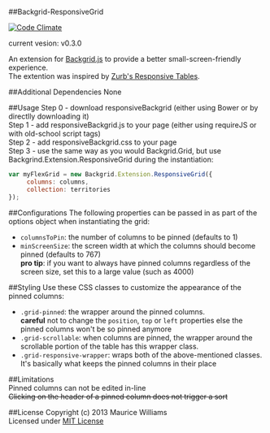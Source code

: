 ##Backgrid-ResponsiveGrid

[![Code Climate](https://codeclimate.com/github/morficus/Backgrid-ResponsiveGrid.png)](https://codeclimate.com/github/morficus/Backgrid-ResponsiveGrid) 

current vesion: v0.3.0

An extension for [Backgrid.js](http://backgridjs.com/) to provide a better small-screen-friendly experience.  
The extention was inspired by [Zurb's Responsive Tables](http://zurb.com/playground/responsive-tables).


##Additional Dependencies
None

##Usage
Step 0 - download responsiveBackgrid (either using Bower or by directlly downloading it)  
Step 1 - add responsiveBackgrid.js to your page (either using requireJS or with old-school script tags)  
Step 2 - add responsiveBackgrid.css to your page  
Step 3 - use the same way as you would Backgrid.Grid, but use Backgrind.Extension.ResponsiveGrid during the instantiation:  
```javascript
var myFlexGrid = new Backgrid.Extension.ResponsiveGrid({
     columns: columns,
     collection: territories
});
```

##Configurations
The following properties can be passed in as part of the options object when instantiating the grid:
  - ```columnsToPin```: the number of columns to be pinned (defaults to 1)
  - ```minScreenSize```: the screen width at which the columns should become pinned (defaults to 767)  
    **pro tip**: if you want to always have pinned columns regardless of the screen size, set this to a large value (such as 4000)

##Styling
Use these CSS classes to customize the appearance of the pinned columns:
  - ```.grid-pinned```: the wrapper around the pinned columns.   
    **careful** not to change the ```position```, ```top``` or ```left``` properties else the pinned columns won't be so pinned anymore
  - ```.grid-scrollable```: when columns are pinned, the wrapper around the scrollable portion of the table has this wrapper class.
  - ```.grid-responsive-wrapper```: wraps both of the above-mentioned classes. It's basically what keeps the pinned columns in their place

##Limitations  
Pinned columns can not be edited in-line  
~~Clicking on the header of a pinned column does not trigger a sort~~


##License
Copyright (c) 2013 Maurice Williams  
Licensed under [MIT License](LICENSE-MIT)
